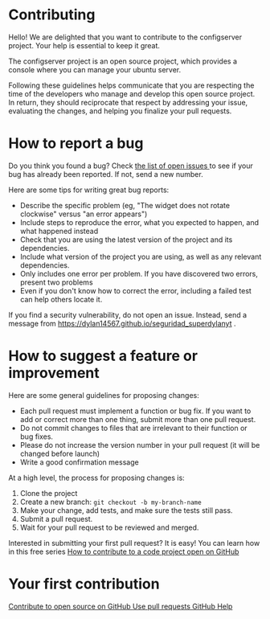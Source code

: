 # Contributing

Hello! We are delighted that you want to contribute to the configserver project. Your help is essential to keep it great.

The configserver project is an open source project, which provides a console where you can manage your ubuntu server.

Following these guidelines helps communicate that you are respecting the time of the developers who manage and develop this open source project. In return, they should reciprocate that respect by addressing your issue, evaluating the changes, and helping you finalize your pull requests.

# How to report a bug

Do you think you found a bug? Check <a href="https://github.com/dylan14567/configserver/issues"> the list of open issues </a> to see if your bug has already been reported. If not, send a new number.

Here are some tips for writing great bug reports:

* Describe the specific problem (eg, "The widget does not rotate clockwise" versus "an error appears")
* Include steps to reproduce the error, what you expected to happen, and what happened instead
* Check that you are using the latest version of the project and its dependencies.
* Include what version of the project you are using, as well as any relevant dependencies.
* Only includes one error per problem. If you have discovered two errors, present two problems
* Even if you don't know how to correct the error, including a failed test can help others locate it.

If you find a security vulnerability, do not open an issue. Instead, send a message from <a href="https://dylan14567.github.io/seguridad_superdylanyt"> https://dylan14567.github.io/seguridad_superdylanyt </a>.

# How to suggest a feature or improvement

Here are some general guidelines for proposing changes:

* Each pull request must implement a function or bug fix. If you want to add or correct more than one thing, submit more than one pull request.
* Do not commit changes to files that are irrelevant to their function or bug fixes.
* Please do not increase the version number in your pull request (it will be changed before launch)
* Write a good confirmation message

At a high level, the process for proposing changes is:

1. Clone the project
2. Create a new branch: ``` git checkout -b my-branch-name ```
3. Make your change, add tests, and make sure the tests still pass.
4. Submit a pull request.
5. Wait for your pull request to be reviewed and merged.

Interested in submitting your first pull request? It is easy! You can learn how in this free series <a href="https://egghead.io/series/how-to-contribute-to-an-open-source-project-on-github"> How to contribute to a code project open on GitHub </a>

# Your first contribution

<a href="https://guides.github.com/activities/contributing-to-open-source/"> Contribute to open source on GitHub </a>
<a href="https://help.github.com/articles/using-pull-requests/"> Use pull requests </a>
<a href="https://help.github.com/"> GitHub Help </a>
